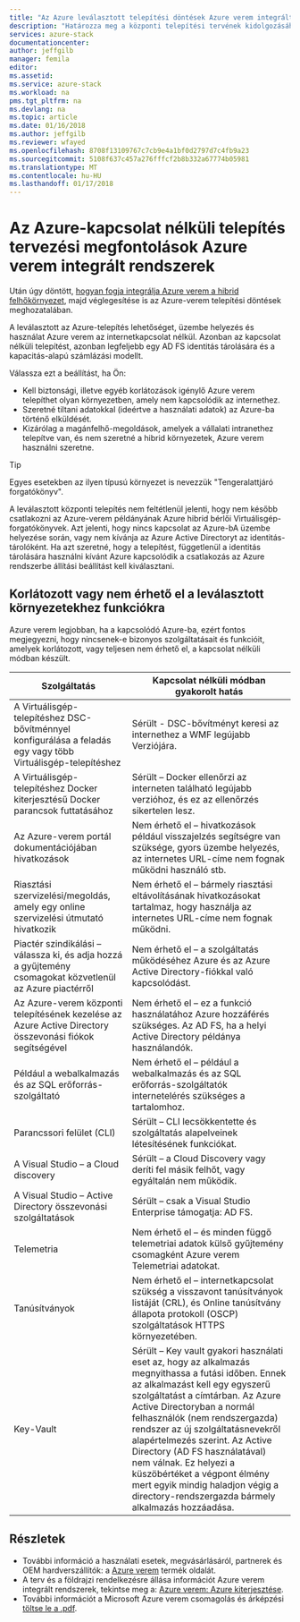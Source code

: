 ```yaml
---
title: "Az Azure leválasztott telepítési döntések Azure verem integrált rendszerek |} Microsoft Docs"
description: "Határozza meg a központi telepítési tervének kidolgozásához többcsomópontos Azure verem Azure kapcsolódó központi telepítések."
services: azure-stack
documentationcenter: 
author: jeffgilb
manager: femila
editor: 
ms.assetid: 
ms.service: azure-stack
ms.workload: na
pms.tgt_pltfrm: na
ms.devlang: na
ms.topic: article
ms.date: 01/16/2018
ms.author: jeffgilb
ms.reviewer: wfayed
ms.openlocfilehash: 8708f13109767c7cb9e4a1bf0d2797d7c4fb9a23
ms.sourcegitcommit: 5108f637c457a276fffcf2b8b332a67774b05981
ms.translationtype: MT
ms.contentlocale: hu-HU
ms.lasthandoff: 01/17/2018
---
```

# <a name="azure-disconnected-deployment-planning-decisions-for-azure-stack-integrated-systems"></a>Az Azure-kapcsolat nélküli telepítés tervezési megfontolások Azure verem integrált rendszerek
Után úgy döntött, [hogyan fogja integrálja Azure verem a hibrid felhőkörnyezet](azure-stack-deployment-decisions.md), majd véglegesítése is az Azure-verem telepítési döntések meghozatalában.

A leválasztott az Azure-telepítés lehetőséget, üzembe helyezés és használat Azure verem az internetkapcsolat nélkül. Azonban az kapcsolat nélküli telepítést, azonban legfeljebb egy AD FS identitás tárolására és a kapacitás-alapú számlázási modellt. 

Válassza ezt a beállítást, ha Ön:
- Kell biztonsági, illetve egyéb korlátozások igénylő Azure verem telepíthet olyan környezetben, amely nem kapcsolódik az internethez.
- Szeretné tiltani adatokkal (ideértve a használati adatok) az Azure-ba történő elküldését.
- Kizárólag a magánfelhő-megoldások, amelyek a vállalati intranethez telepítve van, és nem szeretné a hibrid környezetek, Azure verem használni szeretne.

> [!TIP]
> Egyes esetekben az ilyen típusú környezet is nevezzük "Tengeralattjáró forgatókönyv".

A leválasztott központi telepítés nem feltétlenül jelenti, hogy nem később csatlakozni az Azure-verem példányának Azure hibrid bérlői Virtuálisgép-forgatókönyvek. Azt jelenti, hogy nincs kapcsolat az Azure-bA üzembe helyezése során, vagy nem kívánja az Azure Active Directoryt az identitás-tárolóként. Ha azt szeretné, hogy a telepítést, függetlenül a identitás tárolására használni kívánt Azure kapcsolódik a csatlakozás az Azure rendszerbe állítási beállítást kell kiválasztani. 

## <a name="features-that-are-impaired-or-unavailable-in-disconnected-deployments"></a>Korlátozott vagy nem érhető el a leválasztott környezetekhez funkciókra 
Azure verem legjobban, ha a kapcsolódó Azure-ba, ezért fontos megjegyezni, hogy nincsenek-e bizonyos szolgáltatásait és funkcióit, amelyek korlátozott, vagy teljesen nem érhető el, a kapcsolat nélküli módban készült. 

|Szolgáltatás|Kapcsolat nélküli módban gyakorolt hatás|
|-----|-----|
|A Virtuálisgép-telepítéshez DSC-bővítménnyel konfigurálása a feladás egy vagy több Virtuálisgép-telepítéshez|Sérült - DSC-bővítményt keresi az internethez a WMF legújabb Verziójára.|
|A Virtuálisgép-telepítéshez Docker kiterjesztésű Docker parancsok futtatásához|Sérült – Docker ellenőrzi az interneten található legújabb verzióhoz, és ez az ellenőrzés sikertelen lesz.|
|Az Azure-verem portál dokumentációjában hivatkozások|Nem érhető el – hivatkozások például visszajelzés segítségre van szüksége, gyors üzembe helyezés, az internetes URL-címe nem fognak működni használó stb.|
|Riasztási szervizelési/megoldás, amely egy online szervizelési útmutató hivatkozik|Nem érhető el – bármely riasztási eltávolításának hivatkozásokat tartalmaz, hogy használja az internetes URL-címe nem fognak működni.|
|Piactér szindikálási – válassza ki, és adja hozzá a gyűjtemény csomagokat közvetlenül az Azure piactérről|Nem érhető el – a szolgáltatás működéséhez Azure és az Azure Active Directory-fiókkal való kapcsolódást.|
|Az Azure-verem központi telepítésének kezelése az Azure Active Directory összevonási fiókok segítségével|Nem érhető el – ez a funkció használatához Azure hozzáférés szükséges. Az AD FS, ha a helyi Active Directory példánya használandók.|
|Például a webalkalmazás és az SQL erőforrás-szolgáltató|Nem érhető el – például a webalkalmazás és az SQL erőforrás-szolgáltatók internetelérés szükséges a tartalomhoz.|
|Parancssori felület (CLI)|Sérült – CLI lecsökkentette és szolgáltatás alapelveinek létesítésének funkciókat.|
|A Visual Studio – a Cloud discovery|Sérült – a Cloud Discovery vagy deríti fel másik felhőt, vagy egyáltalán nem működik.|
|A Visual Studio – Active Directory összevonási szolgáltatások|Sérült – csak a Visual Studio Enterprise támogatja: AD FS.
Telemetria|Nem érhető el – és minden függő telemetriai adatok külső gyűjtemény csomagként Azure verem Telemetriai adatokat.|
|Tanúsítványok|Nem érhető el – internetkapcsolat szükség a visszavont tanúsítványok listáját (CRL), és Online tanúsítvány állapota protokoll (OSCP) szolgáltatások HTTPS környezetében.|
|Key-Vault|Sérült – Key vault gyakori használati eset az, hogy az alkalmazás megnyithassa a futási időben. Ennek az alkalmazást kell egy egyszerű szolgáltatást a címtárban. Az Azure Active Directoryban a normál felhasználók (nem rendszergazda) rendszer az új szolgáltatásnevekről alapértelmezés szerint. Az Active Directory (AD FS használatával) nem válnak. Ez helyezi a küszöbértéket a végpont élmény mert egyik mindig haladjon végig a directory-rendszergazda bármely alkalmazás hozzáadása.| 

## <a name="learn-more"></a>Részletek
- További információ a használati esetek, megvásárlásáról, partnerek és OEM hardverszállítók: a [Azure verem](https://azure.microsoft.com/overview/azure-stack/) termék oldalát.
- A terv és a földrajzi rendelkezésre állása információt Azure verem integrált rendszerek, tekintse meg a: [Azure verem: Azure kiterjesztése](https://azure.microsoft.com/resources/azure-stack-an-extension-of-azure/). 
- További információt a Microsoft Azure verem csomagolás és árképzési [töltse le a .pdf](https://azure.microsoft.com/mediahandler/files/resourcefiles/5bc3f30c-cd57-4513-989e-056325eb95e1/Azure-Stack-packaging-and-pricing-datasheet.pdf). 

